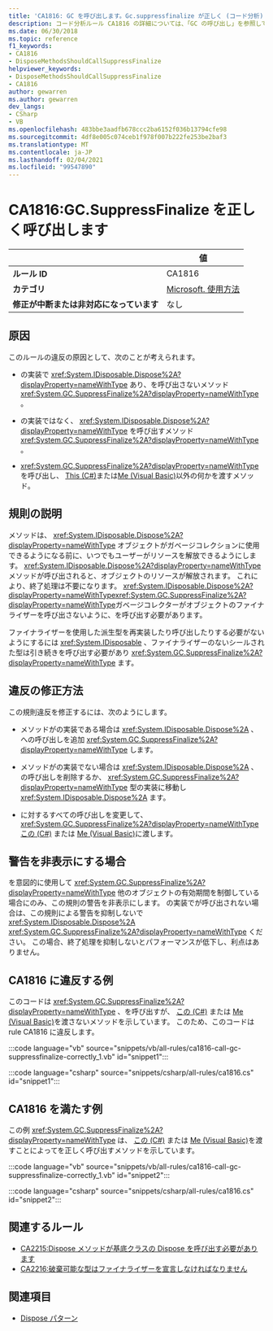 ```yaml
---
title: 'CA1816: GC を呼び出します。Gc.suppressfinalize が正しく (コード分析)'
description: コード分析ルール CA1816 の詳細については、「GC の呼び出し」を参照してください。Gc.suppressfinalize
ms.date: 06/30/2018
ms.topic: reference
f1_keywords:
- CA1816
- DisposeMethodsShouldCallSuppressFinalize
helpviewer_keywords:
- DisposeMethodsShouldCallSuppressFinalize
- CA1816
author: gewarren
ms.author: gewarren
dev_langs:
- CSharp
- VB
ms.openlocfilehash: 483bbe3aadfb678ccc2ba6152f036b13794cfe98
ms.sourcegitcommit: 4df8e005c074ceb1f978f007b222fe253be2baf3
ms.translationtype: MT
ms.contentlocale: ja-JP
ms.lasthandoff: 02/04/2021
ms.locfileid: "99547890"
---
```

# <a name="ca1816-call-gcsuppressfinalize-correctly"></a>CA1816:GC.SuppressFinalize を正しく呼び出します

| | 値 |
|-|-|
| **ルール ID** |CA1816|
| **カテゴリ** |[Microsoft. 使用方法](usage-warnings.md)|
| **修正が中断または非対応になっています** |なし|

## <a name="cause"></a>原因

このルールの違反の原因として、次のことが考えられます。

- の実装で <xref:System.IDisposable.Dispose%2A?displayProperty=nameWithType> あり、を呼び出さないメソッド <xref:System.GC.SuppressFinalize%2A?displayProperty=nameWithType> 。

- の実装ではなく、 <xref:System.IDisposable.Dispose%2A?displayProperty=nameWithType> を呼び出すメソッド <xref:System.GC.SuppressFinalize%2A?displayProperty=nameWithType> 。

- <xref:System.GC.SuppressFinalize%2A?displayProperty=nameWithType>を呼び出し、 [This (C#)](../../../csharp/language-reference/keywords/this.md)または[Me (Visual Basic)](../../../visual-basic/programming-guide/program-structure/me-my-mybase-and-myclass.md#me)以外の何かを渡すメソッド。

## <a name="rule-description"></a>規則の説明

メソッドは、 <xref:System.IDisposable.Dispose%2A?displayProperty=nameWithType> オブジェクトがガベージコレクションに使用できるようになる前に、いつでもユーザーがリソースを解放できるようにします。 <xref:System.IDisposable.Dispose%2A?displayProperty=nameWithType>メソッドが呼び出されると、オブジェクトのリソースが解放されます。 これにより、終了処理は不要になります。 <xref:System.IDisposable.Dispose%2A?displayProperty=nameWithType><xref:System.GC.SuppressFinalize%2A?displayProperty=nameWithType>ガベージコレクターがオブジェクトのファイナライザーを呼び出さないように、を呼び出す必要があります。

ファイナライザーを使用した派生型を再実装したり呼び出したりする必要がないようにするには <xref:System.IDisposable> 、ファイナライザーのないシールされた型は引き続きを呼び出す必要があり <xref:System.GC.SuppressFinalize%2A?displayProperty=nameWithType> ます。

## <a name="how-to-fix-violations"></a>違反の修正方法

この規則違反を修正するには、次のようにします。

- メソッドがの実装である場合は <xref:System.IDisposable.Dispose%2A> 、への呼び出しを追加 <xref:System.GC.SuppressFinalize%2A?displayProperty=nameWithType> します。

- メソッドがの実装でない場合は <xref:System.IDisposable.Dispose%2A> 、の呼び出しを削除するか、 <xref:System.GC.SuppressFinalize%2A?displayProperty=nameWithType> 型の実装に移動し <xref:System.IDisposable.Dispose%2A> ます。

- に対するすべての呼び出しを変更して、 <xref:System.GC.SuppressFinalize%2A?displayProperty=nameWithType> [この (C#)](../../../csharp/language-reference/keywords/this.md) または [Me (Visual Basic)](../../../visual-basic/programming-guide/program-structure/me-my-mybase-and-myclass.md#me)に渡します。

## <a name="when-to-suppress-warnings"></a>警告を非表示にする場合

を意図的に使用して <xref:System.GC.SuppressFinalize%2A?displayProperty=nameWithType> 他のオブジェクトの有効期間を制御している場合にのみ、この規則の警告を非表示にします。 の実装でが呼び出されない場合は、この規則による警告を抑制しないで <xref:System.IDisposable.Dispose%2A> <xref:System.GC.SuppressFinalize%2A?displayProperty=nameWithType> ください。 この場合、終了処理を抑制しないとパフォーマンスが低下し、利点はありません。

## <a name="example-that-violates-ca1816"></a>CA1816 に違反する例

このコードは <xref:System.GC.SuppressFinalize%2A?displayProperty=nameWithType> 、を呼び出すが、 [この (C#)](../../../csharp/language-reference/keywords/this.md) または [Me (Visual Basic)](../../../visual-basic/programming-guide/program-structure/me-my-mybase-and-myclass.md#me)を渡さないメソッドを示しています。 このため、このコードは rule CA1816 に違反します。

:::code language="vb" source="snippets/vb/all-rules/ca1816-call-gc-suppressfinalize-correctly_1.vb" id="snippet1":::

:::code language="csharp" source="snippets/csharp/all-rules/ca1816.cs" id="snippet1":::

## <a name="example-that-satisfies-ca1816"></a>CA1816 を満たす例

この例 <xref:System.GC.SuppressFinalize%2A?displayProperty=nameWithType> は、 [この (C#)](../../../csharp/language-reference/keywords/this.md) または [Me (Visual Basic)](../../../visual-basic/programming-guide/program-structure/me-my-mybase-and-myclass.md#me)を渡すことによってを正しく呼び出すメソッドを示しています。

:::code language="vb" source="snippets/vb/all-rules/ca1816-call-gc-suppressfinalize-correctly_1.vb" id="snippet2":::

:::code language="csharp" source="snippets/csharp/all-rules/ca1816.cs" id="snippet2":::

## <a name="related-rules"></a>関連するルール

- [CA2215:Dispose メソッドが基底クラスの Dispose を呼び出す必要があります](ca2215.md)
- [CA2216:破棄可能な型はファイナライザーを宣言しなければなりません](ca2216.md)

## <a name="see-also"></a>関連項目

- [Dispose パターン](../../../standard/garbage-collection/implementing-dispose.md)
